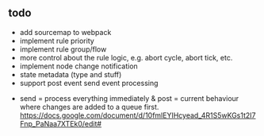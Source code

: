 todo 
-----------------
* add sourcemap to webpack
* implement rule priority
* implement rule group/flow
* more control about the rule logic, e.g. abort cycle, abort tick, etc.
* implement node change notification
* state metadata (type and stuff)
* support post event send event processing 
- send = process everything immediately & post = current behaviour where changes are added to a queue first.
https://docs.google.com/document/d/10fmlEYIHcyead_4R1S5wKGs1t2I7Fnp_PaNaa7XTEk0/edit#